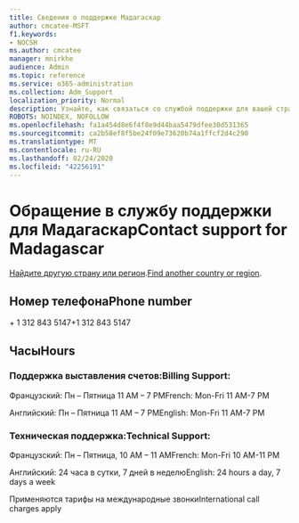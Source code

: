 ```yaml
---
title: Сведения о поддержке Мадагаскар
author: cmcatee-MSFT
f1.keywords:
- NOCSH
ms.author: cmcatee
manager: mnirkhe
audience: Admin
ms.topic: reference
ms.service: o365-administration
ms.collection: Adm_Support
localization_priority: Normal
description: Узнайте, как связаться со службой поддержки для вашей страны или региона.
ROBOTS: NOINDEX, NOFOLLOW
ms.openlocfilehash: fa1a454d8e6f4f8e9d44baa5479dfee30d531365
ms.sourcegitcommit: ca2b58ef8f5be24f09e73620b74a1ffcf2d4c290
ms.translationtype: MT
ms.contentlocale: ru-RU
ms.lasthandoff: 02/24/2020
ms.locfileid: "42256191"
---
```

# <a name="contact-support-for-madagascar"></a><span data-ttu-id="0b584-103">Обращение в службу поддержки для Мадагаскар</span><span class="sxs-lookup"><span data-stu-id="0b584-103">Contact support for Madagascar</span></span>

<span data-ttu-id="0b584-104">[Найдите другую страну или регион](../contact-support-for-business-products.md).</span><span class="sxs-lookup"><span data-stu-id="0b584-104">[Find another country or region](../contact-support-for-business-products.md).</span></span>

## <a name="phone-number"></a><span data-ttu-id="0b584-105">Номер телефона</span><span class="sxs-lookup"><span data-stu-id="0b584-105">Phone number</span></span>
<span data-ttu-id="0b584-106">+ 1 312 843 5147</span><span class="sxs-lookup"><span data-stu-id="0b584-106">+1 312 843 5147</span></span>

## <a name="hours"></a><span data-ttu-id="0b584-107">Часы</span><span class="sxs-lookup"><span data-stu-id="0b584-107">Hours</span></span>
### <a name="billing-support"></a><span data-ttu-id="0b584-108">Поддержка выставления счетов:</span><span class="sxs-lookup"><span data-stu-id="0b584-108">Billing Support:</span></span>

<span data-ttu-id="0b584-109">Французский: Пн – Пятница 11 AM – 7 PM</span><span class="sxs-lookup"><span data-stu-id="0b584-109">French: Mon-Fri 11 AM-7 PM</span></span>

<span data-ttu-id="0b584-110">Английский: Пн – Пятница 11 AM – 7 PM</span><span class="sxs-lookup"><span data-stu-id="0b584-110">English: Mon-Fri 11 AM-7 PM</span></span>

### <a name="technical-support"></a><span data-ttu-id="0b584-111">Техническая поддержка:</span><span class="sxs-lookup"><span data-stu-id="0b584-111">Technical Support:</span></span>

<span data-ttu-id="0b584-112">Французский: Пн – Пятница, 10 AM – 11 AM</span><span class="sxs-lookup"><span data-stu-id="0b584-112">French: Mon-Fri 10 AM-11 PM</span></span>

<span data-ttu-id="0b584-113">Английский: 24 часа в сутки, 7 дней в неделю</span><span class="sxs-lookup"><span data-stu-id="0b584-113">English: 24 hours a day, 7 days a week</span></span>

<span data-ttu-id="0b584-114">Применяются тарифы на международные звонки</span><span class="sxs-lookup"><span data-stu-id="0b584-114">International call charges apply</span></span>